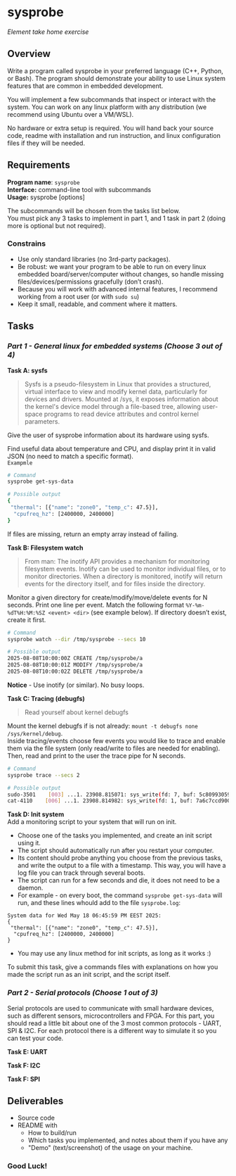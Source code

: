 # sysprobe
_Element take home exercise_ 

## Overview
Write a program called sysprobe in your preferred language (C++, Python, or Bash).
The program should demonstrate your ability to use Linux system features that are common in embedded development.

You will implement a few subcommands that inspect or interact with the system.
You can work on any linux platform with any distribution (we recommend using Ubuntu over a VM/WSL).

No hardware or extra setup is required.
You will hand back your source code, readme with installation and run instruction, and linux configuration files if they will be needed.

## Requirements
**Program name**: `sysprobe`  
**Interface:** command-line tool with subcommands  
**Usage:** sysprobe <subcommand> [options]

The subcommands will be chosen from the tasks list below.  
You must pick any 3 tasks to implement in part 1, and 1 task in part 2 (doing more is optional but not required).

### Constrains
- Use only standard libraries (no 3rd-party packages).
- Be robust: we want your program to be able to run on every linux embedded board/server/computer without changes, so handle missing files/devices/permissions gracefully (don’t crash).
- Because you will work with advanced internal features, I recommend working from a root user (or with `sudo su`)
- Keep it small, readable, and comment where it matters.

## Tasks 
### _Part 1 - General linux for embedded systems (Choose 3 out of 4)_

**Task A: sysfs**  

> Sysfs is a pseudo-filesystem in Linux that provides a structured, virtual interface to view and modify kernel data, particularly for devices and drivers. Mounted at /sys, it exposes information about the kernel's device model through a file-based tree, allowing user-space programs to read device attributes and control kernel parameters.

Give the user of sysprobe information about its hardware using sysfs.

Find useful data about temperature and CPU, and display print it in valid JSON (no need to match a specific format).  
`Exampmle` 
```bash
# Command
sysprobe get-sys-data

# Possible output
{
 "thermal": [{"name": "zone0", "temp_c": 47.5}],
  "cpufreq_hz": [2400000, 2400000]
}
```
If files are missing, return an empty array instead of failing.

**Task B: Filesystem watch**  
> From man: The inotify API provides a mechanism for monitoring filesystem events. Inotify can be used to monitor individual files, or to monitor directories. When a directory is monitored, inotify will return events for the directory itself, and for files inside the directory.  

Monitor a given directory for create/modify/move/delete events for N seconds.
Print one line per event. Match the following format 
`%Y-%m-%dT%H:%M:%SZ <event> <dir>` (see example below).
If directory doesn’t exist, create it first.

```bash
# Command
sysprobe watch --dir /tmp/sysprobe --secs 10

# Possible output
2025-08-08T10:00:00Z CREATE /tmp/sysprobe/a
2025-08-08T10:00:01Z MODIFY /tmp/sysprobe/a
2025-08-08T10:00:02Z DELETE /tmp/sysprobe/a

```
**Notice** - Use inotify (or similar). No busy loops.

**Task C: Tracing (debugfs)**  
> Read yourself about kernel debugfs  

Mount the kernel debugfs if is not already: `mount -t debugfs none /sys/kernel/debug`.  
Inside tracing/events choose few events you would like to trace and enable them via the file system (only read/write to files are needed for enabling).  
Then, read and print to the user the trace pipe for N seconds.  

```bash
# Command
sysprobe trace --secs 2

# Possible output
sudo-3501    [003] ...1. 23908.815071: sys_write(fd: 7, buf: 5c8099305920, count: 64)
cat-4110    [006] ...1. 23908.814982: sys_write(fd: 1, buf: 7a6c7ccd9000, count: 62)
```

**Task D: Init system**  
Add a monitoring script to your system that will run on init.
* Choose one of the tasks you implemented, and create an init script using it.
* The script should automatically run after you restart your computer.
* Its content should probe anything you choose from the previous tasks, and write the output to a file with a timestamp. This way, you will have a log file you can track through several boots.
* The script can run for a few seconds and die, it does not need to be a daemon.
* For example - on every boot, the command `sysprobe get-sys-data` will run, and these lines whould add to the file `sysprobe.log`:
```
System data for Wed May 18 06:45:59 PM EEST 2025:
{
 "thermal": [{"name": "zone0", "temp_c": 47.5}],
  "cpufreq_hz": [2400000, 2400000]
}
```
* You may use any linux method for init scripts, as long as it works :)

To submit this task, give a commands files with explanations on how you made the script run as an init script, and the script itself.

### _Part 2 - Serial protocols (Choose 1 out of 3)_
Serial protocols are used to communicate with small hardware devices, such as different sensors, microcontrollers and FPGA. For this part, you should read a little bit about one of the 3 most common protocols - UART, SPI & I2C. For each protocol there is a different way to simulate it so you can test your code.

**Task E: UART**  

**Task F: I2C**  

**Task F: SPI**  

## Deliverables
- Source code
- README with
    - How to build/run
    - Which tasks you implemented, and notes about them if you have any
    - "Demo" (text/screenshot) of the usage on your machine.

### **Good Luck!**
